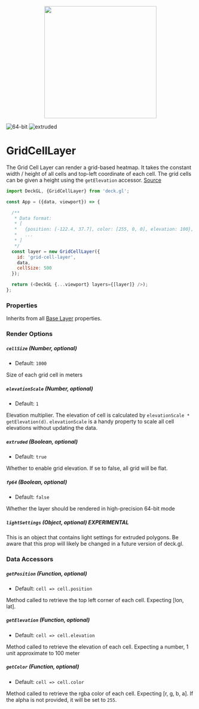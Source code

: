 <div align="center">
  <img height="300" src="/demo/src/static/images/grid-layer.gif" />
</div>

<p class="badges">
  <img src="https://img.shields.io/badge/64--bit-support-blue.svg?style=flat-square" alt="64-bit" />
  <img src="https://img.shields.io/badge/extruded-yes-blue.svg?style=flat-square" alt="extruded" />
</p>

# GridCellLayer

The Grid Cell Layer can render a grid-based heatmap.
It takes the constant width / height of all cells and top-left coordinate of
each cell. The grid cells can be given a height using the `getElevation` accessor.
[Source](https://github.com/uber/deck.gl/tree/master/src/layers/core/grid-cell-layer)

```js
import DeckGL, {GridCellLayer} from 'deck.gl';

const App = ({data, viewport}) => {

  /**
   * Data format:
   * [
   *   {position: [-122.4, 37.7], color: [255, 0, 0], elevation: 100},
   *   ...
   * ]
   */
  const layer = new GridCellLayer({
    id: 'grid-cell-layer',
    data,
    cellSize: 500
  });

  return (<DeckGL {...viewport} layers={[layer]} />);
};
```

### Properties

Inherits from all [Base Layer](/docs/api-reference/base-layer.md) properties.

### Render Options

##### `cellSize` (Number, optional)

- Default: `1000`

Size of each grid cell in meters

##### `elevationScale` (Number, optional)

- Default: `1`

Elevation multiplier. The elevation of cell is calculated by
`elevationScale * getElevation(d)`. `elevationScale` is a handy property
to scale all cell elevations without updating the data.

##### `extruded` (Boolean, optional)

- Default: `true`

Whether to enable grid elevation. If se to false, all grid will be flat.

##### `fp64` (Boolean, optional)

- Default: `false`

Whether the layer should be rendered in high-precision 64-bit mode

##### `lightSettings` (Object, optional) **EXPERIMENTAL**

This is an object that contains light settings for extruded polygons.
Be aware that this prop will likely be changed in a future version of deck.gl.

### Data Accessors

##### `getPosition` (Function, optional)

- Default: `cell => cell.position`

Method called to retrieve the top left corner of each cell.
Expecting [lon, lat].

##### `getElevation` (Function, optional)

- Default: `cell => cell.elevation`

Method called to retrieve the elevation of each cell.
Expecting a number, 1 unit approximate to 100 meter

##### `getColor` (Function, optional)

- Default: `cell => cell.color`

Method called to retrieve the rgba color of each cell. Expecting [r, g, b, a].
If the alpha is not provided, it will be set to `255`.
